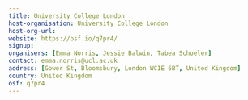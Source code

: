 ```yaml
---
title: University College London
host-organisation: University College London
host-org-url: 
website: https://osf.io/q7pr4/
signup:
organisers: [Emma Norris, Jessie Balwin, Tabea Schoeler]
contact: emma.norris@ucl.ac.uk
address: [Gower St, Bloomsbury, London WC1E 6BT, United Kingdom]
country: United Kingdom
osf: q7pr4
---
```

